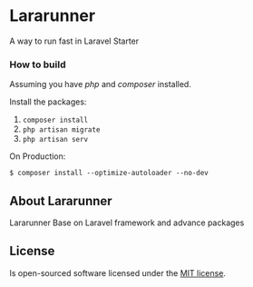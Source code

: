 # Lararunner 
A way to run fast in Laravel Starter


### How to build

Assuming you have *php* and *composer* installed.

Install the packages:

1. `composer install`
2. `php artisan migrate`
3. `php artisan serv`

On Production:
```shell
$ composer install --optimize-autoloader --no-dev
```

## About Lararunner

Lararunner Base on Laravel framework and advance packages


## License

Is open-sourced software licensed under the [MIT license](https://opensource.org/licenses/MIT).
